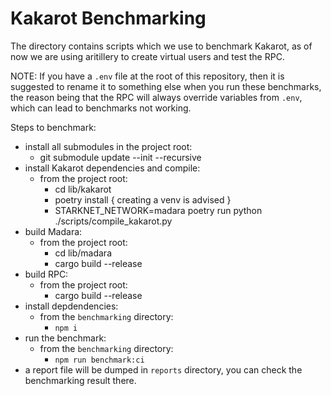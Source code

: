 # Kakarot Benchmarking

The directory contains scripts which we use to benchmark Kakarot, as of now we
are using aritillery to create virtual users and test the RPC.

NOTE: If you have a `.env` file at the root of this repository, then it is suggested to rename it to something else when you run these benchmarks, the reason being that the RPC will always override variables from `.env`, which can lead to benchmarks not working.

Steps to benchmark:

- install all submodules in the project root:
  - git submodule update --init --recursive
- install Kakarot dependencies and compile:
  - from the project root:
    - cd lib/kakarot
    - poetry install { creating a venv is advised }
    - STARKNET_NETWORK=madara poetry run python ./scripts/compile_kakarot.py
- build Madara:
  - from the project root:
    - cd lib/madara
    - cargo build --release
- build RPC:
  - from the project root:
    - cargo build --release
- install depdendencies:
  - from the `benchmarking` directory:
    - `npm i`  
- run the benchmark: 
  - from the `benchmarking` directory:
    - `npm run benchmark:ci`
- a report file will be dumped in `reports` directory, you can check the
  benchmarking result there.
